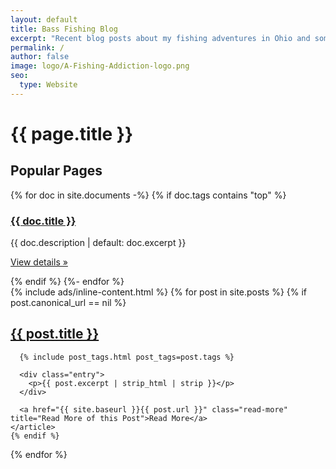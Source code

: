 ```yaml
---
layout: default
title: Bass Fishing Blog
excerpt: "Recent blog posts about my fishing adventures in Ohio and some tips for landing the big ones"
permalink: /
author: false
image: logo/A-Fishing-Addiction-logo.png
seo:
  type: Website
---
```

<div class="posts">
  <h1>{{ page.title }}</h1>
  <div class="popular-pages-container">
    <h2>Popular Pages</h2>
    <div class="popular-pages">
    {% for doc in site.documents -%}
    {% if doc.tags contains "top" %}
    <div class="popular-page">
      <h3><a href="{{ doc.url}}">{{ doc.title }}</a></h3>
      <p>{{ doc.description | default: doc.excerpt }}</p>
      <p><a class="btn btn-secondary" href="{{ doc.url}}" role="button">View details »</a></p>
    </div>
    {% endif %}
    {%- endfor %}
    </div>
  </div>
  {% include ads/inline-content.html %}
  {% for post in site.posts %}
    {% if post.canonical_url == nil %}
    <article class="post">
      <h2><a href="{{ site.baseurl }}{{ post.url }}" title="{{ post.title }}">{{ post.title }}</a></h2>

      {% include post_tags.html post_tags=post.tags %}

      <div class="entry">
        <p>{{ post.excerpt | strip_html | strip }}</p>
      </div>

      <a href="{{ site.baseurl }}{{ post.url }}" class="read-more" title="Read More of this Post">Read More</a>
    </article>
    {% endif %}
  {% endfor %}
</div>

